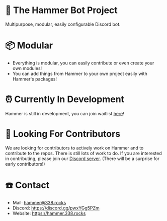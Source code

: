 # 🔨 The Hammer Bot Project

Multipurpose, modular, easily configurable Discord bot.

# 📦 Modular

-   Everything is modular, you can easily contribute or even create your own modules!
-   You can add things from Hammer to your own project easily with Hammer's packages!

# ⏰ Currently In Development

Hammer is still in development, you can join waitlist [here](https://hammer.338.rocks)!

# 🧦 Looking For Contributors

We are looking for contributors to actively work on Hammer and to contribute to the repos. There is still lots of work to do. If you are interested in contributing, please join our [Discord server](https://hammer.338.rocks/discord). (There will be a surprise for early contributors!)

# ☎️ Contact

-   Mail: hammer@338.rocks
-   Discord: https://discord.gg/pwxYGg5PZm
-   Website: https://hammer.338.rocks
